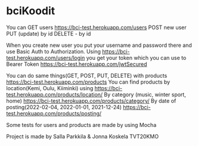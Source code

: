 # bciKoodit
You can 
GET users https://bci-test.herokuapp.com/users
POST new user
PUT (update) by id
DELETE - by id

When you create new user you put your username and password there and use Basic Auth to Authorization.
Using https://bci-test.herokuapp.com/users/login you get your token which you can use to Bearer Token https://bci-test.herokuapp.com/jwtSecured

You can do same things(GET, POST, PUT, DELETE) with products https://bci-test.herokuapp.com/products
You can find products by location(Kemi, Oulu, Kiiminki) using https://bci-test.herokuapp.com/products/location/
By category (music, winter sport, home)  https://bci-test.herokuapp.com/products/category/
By date of posting(2022-02-04, 2022-01-01, 2021-12-24) https://bci-test.herokuapp.com/products/posting/

Some tests for users and products are made by using Mocha

Project is made by Salla Parkkila & Jonna Koskela TVT20KMO




